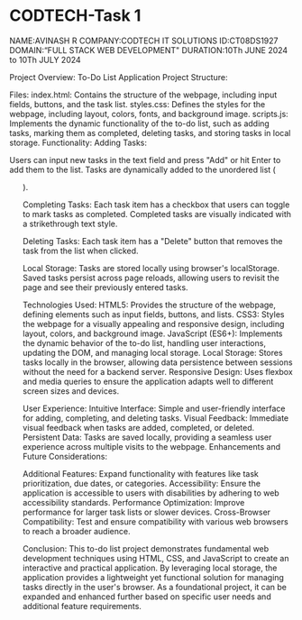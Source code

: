 # CODTECH-Task 1

NAME:AVINASH R
COMPANY:CODTECH IT SOLUTIONS
ID:CT08DS1927
DOMAIN:“FULL STACK WEB DEVELOPMENT"
DURATION:10Th JUNE 2024 to 10Th JULY 2024

Project Overview: To-Do List Application
Project Structure:

  Files:
      index.html: Contains the structure of the webpage, including input fields, buttons, and the task list.
      styles.css: Defines the styles for the webpage, including layout, colors, fonts, and background image.
      scripts.js: Implements the dynamic functionality of the to-do list, such as adding tasks, marking them as completed, deleting tasks, and storing tasks in local storage.
  Functionality:
      Adding Tasks:

  Users can input new tasks in the text field and press "Add" or hit Enter to add them to the list.
  Tasks are dynamically added to the unordered list (<ul>).
  
  Completing Tasks:
      Each task item has a checkbox that users can toggle to mark tasks as completed.
      Completed tasks are visually indicated with a strikethrough text style.
  
  Deleting Tasks:
        Each task item has a "Delete" button that removes the task from the list when clicked.
  
  Local Storage:
        Tasks are stored locally using browser's localStorage.
        Saved tasks persist across page reloads, allowing users to revisit the page and see their previously entered tasks.
  
  Technologies Used:
        HTML5: Provides the structure of the webpage, defining elements such as input fields, buttons, and lists.
        CSS3: Styles the webpage for a visually appealing and responsive design, including layout, colors, and background image.
        JavaScript (ES6+): Implements the dynamic behavior of the to-do list, handling user interactions, updating the DOM, and managing local storage.
        Local Storage: Stores tasks locally in the browser, allowing data persistence between sessions without the need for a backend server.
        Responsive Design: Uses flexbox and media queries to ensure the application adapts well to different screen sizes and devices.
  
  User Experience:
        Intuitive Interface: Simple and user-friendly interface for adding, completing, and deleting tasks.
        Visual Feedback: Immediate visual feedback when tasks are added, completed, or deleted.
        Persistent Data: Tasks are saved locally, providing a seamless user experience across multiple visits to the webpage.
        Enhancements and Future Considerations:

  Additional Features: Expand functionality with features like task prioritization, due dates, or categories.
  Accessibility: Ensure the application is accessible to users with disabilities by adhering to web accessibility standards.
  Performance Optimization: Improve performance for larger task lists or slower devices.
  Cross-Browser Compatibility: Test and ensure compatibility with various web browsers to reach a broader audience.
  
  Conclusion:
        This to-do list project demonstrates fundamental web development techniques using HTML, CSS, and JavaScript to create an interactive and practical application. By leveraging local storage, the application provides a lightweight yet functional solution for managing tasks directly in the user's browser. As a foundational project, it can be expanded and enhanced further based on specific user needs and additional feature requirements.





